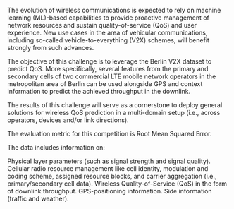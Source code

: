 The evolution of wireless communications is expected to rely on machine learning (ML)-based capabilities to provide proactive management of network resources and sustain quality-of-service (QoS) and user experience. New use cases in the area of vehicular communications, including so-called vehicle-to-everything (V2X) schemes, will benefit strongly from such advances.

The objective of this challenge is to leverage the Berlin V2X dataset to predict QoS. More specifically, several features from the primary and secondary cells of two commercial LTE mobile network operators in the metropolitan area of Berlin can be used alongside GPS and context information to predict the achieved throughput in the downlink.

The results of this challenge will serve as a cornerstone to deploy general solutions for wireless QoS prediction in a multi-domain setup (i.e., across operators, devices and/or link directions).

The evaluation metric for this competition is Root Mean Squared Error.

The data includes information on:

Physical layer parameters (such as signal strength and signal quality).
Cellular radio resource management like cell identity, modulation and coding scheme, assigned resource blocks, and carrier aggregation (i.e., primary/secondary cell data).
Wireless Quality-of-Service (QoS) in the form of downlink throughput.
GPS-positioning information.
Side information (traffic and weather).

